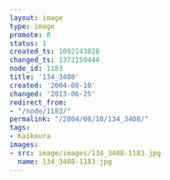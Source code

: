 ```yaml
---
layout: image
type: image
promote: 0
status: 1
created_ts: 1092143828
changed_ts: 1372159444
node_id: 1183
title: '134_3408'
created: '2004-08-10'
changed: '2013-06-25'
redirect_from:
- "/node/1183/"
permalink: "/2004/08/10/134_3408/"
tags:
- Kaikoura
images:
- src: image/images/134_3408-1183.jpg
  name: 134_3408-1183.jpg
---
```


